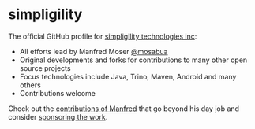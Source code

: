 # simpligility

The official GitHub profile for [simpligility technologies inc](https://simpligility.ca/):

- All efforts lead by Manfred Moser [@mosabua](https://github.com/mosabua)
- Original developments and forks for contributions to many other open source projects
- Focus technologies include Java, Trino, Maven, Android and many others
- Contributions welcome

Check out the [contributions of Manfred](https://github.com/simpligility/contributions) 
that go beyond his day job and consider [sponsoring the work]().